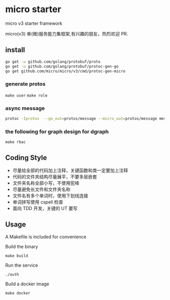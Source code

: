 # micro starter

micro v3 starter framework

micro(v3) 单(微)服务能力集框架,有兴趣的朋友，热烈欢迎 PR.

## install

```bash
go get -u github.com/golang/protobuf/proto
go get -u github.com/golang/protobuf/protoc-gen-go
go get github.com/micro/micro/v3/cmd/protoc-gen-micro
```

### generate protos

`make user`
`make role`

### async message

```bash
protoc -Iprotos  --go_out=protos/message --micro_out=protos/message message/message.proto
```

### the following for graph design for dgraph

`make rbac`

## Coding Style

- 尽量给全部的代码加上注释，关键函数和类一定要加上注释
- 代码的文件夹结构尽量展平，不要多层嵌套
- 文件夹名称全部小写，不使用驼峰
- 尽量避免长文件和文件夹名称
- 文件名有多个单词时，使用下划线连接
- 单词拼写使用 cspell 检查
- 面向 TDD 开发，关键的 UT 要写

## Usage

A Makefile is included for convenience

Build the binary

```
make build
```

Run the service

```
./auth
```

Build a docker image

```
make docker
```

